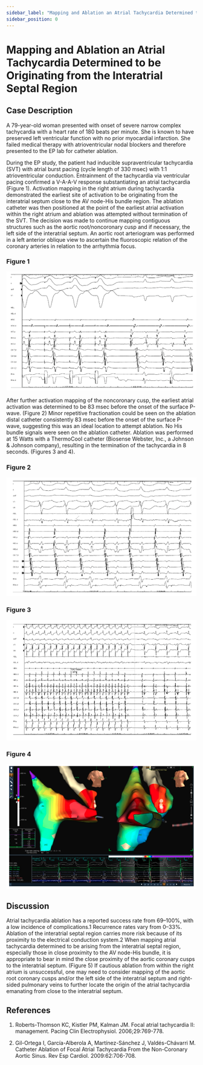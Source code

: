```yaml
---
sidebar_label: "Mapping and Ablation an Atrial Tachycardia Determined to be Originating from the Interatrial Septal Region"
sidebar_position: 0
---
```


# Mapping and Ablation an Atrial Tachycardia Determined to be Originating from the Interatrial Septal Region

## Case Description

A 79-year-old woman presented with onset of severe narrow complex tachycardia with a heart rate of 180 beats per minute. She is known to have preserved left ventricular function with no prior myocardial infarction. She failed medical therapy with atrioventricular nodal blockers and therefore presented to the EP lab for catheter ablation.

During the EP study, the patient had inducible supraventricular tachycardia (SVT) with atrial burst pacing (cycle length of 330 msec) with 1:1 atrioventricular conduction. Entrainment of the tachycardia via ventricular pacing confirmed a V-A-A-V response substantiating an atrial tachycardia (Figure 1). Activation mapping in the right atrium during tachycardia demonstrated the earliest site of activation to be originating from the interatrial septum close to the AV node-His bundle region. The ablation catheter was then positioned at the point of the earliest atrial activation within the right atrium and ablation was attempted without termination of the SVT. The decision was made to continue mapping contiguous structures such as the aortic root/noncoronary cusp and if necessary, the left side of the interatrial septum. An aortic root arteriogram was performed in a left anterior oblique view to ascertain the fluoroscopic relation of the coronary arteries in relation to the arrhythmia focus.

### Figure 1

![new-to-brand customers](/img/EPfigure1.png)

After further activation mapping of the noncoronary cusp, the earliest atrial activation was determined to be 83 msec before the onset of the surface P-wave. (Figure 2) Minor repetitive fractionation could be seen on the ablation distal catheter consistently 83 msec before the onset of the surface P-wave, suggesting this was an ideal location to attempt ablation. No His bundle signals were seen on the ablation catheter. Ablation was performed at 15 Watts with a ThermoCool catheter (Biosense Webster, Inc., a Johnson & Johnson company), resulting in the termination of the tachycardia in 8 seconds. (Figures 3 and 4).

### Figure 2

![new-to-brand customers](/img/EPfigure2.png)

### Figure 3

![new-to-brand customers](/img/EPfigure3.png)

### Figure 4

![new-to-brand customers](/img/EPfigure4.png)

## Discussion

Atrial tachycardia ablation has a reported success rate from 69–100%, with a low incidence of complications.1 Recurrence rates vary from 0–33%. Ablation of the interatrial septal region carries more risk because of its proximity to the electrical conduction system.2 When mapping atrial tachycardia determined to be arising from the interatrial septal region, especially those in close proximity to the AV node-His bundle, it is appropriate to bear in mind the close proximity of the aortic coronary cusps to the interatrial septum. (Figure 5) If cautious ablation from within the right atrium is unsuccessful, one may need to consider mapping of the aortic root coronary cusps and/or the left side of the interatrial septum and right-sided pulmonary veins to further locate the origin of the atrial tachycardia emanating from close to the interatrial septum.

## References

1. Roberts-Thomson KC, Kistler PM, Kalman JM. Focal atrial tachycardia II: management. Pacing Clin Electrophysiol. 2006;29:769-778.

2. Gil-Ortega I, García-Alberola A, Martínez-Sánchez J, Valdés-Chávarri M. Catheter Ablation of Focal Atrial Tachycardia From the Non-Coronary Aortic Sinus. Rev Esp Cardiol. 2009:62:706-708.
